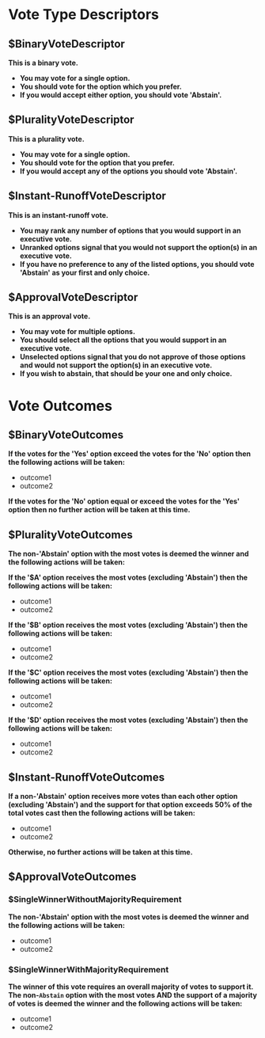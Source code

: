 # Vote Type Descriptors

## $BinaryVoteDescriptor

**This is a binary vote.**
- **You may vote for a single option.**
- **You should vote for the option which you prefer.**
- **If you would accept either option, you should vote 'Abstain'.**

## $PluralityVoteDescriptor

**This is a plurality vote.**
- **You may vote for a single option.**
- **You should vote for the option that you prefer.**
- **If you would accept any of the options you should vote 'Abstain'.**

## $Instant-RunoffVoteDescriptor

**This is an instant-runoff vote.**
- **You may rank any number of options that you would support in an executive vote.**
- **Unranked options signal that you would not support the option(s) in an executive vote.**
- **If you have no preference to any of the listed options, you should vote 'Abstain' as your first and only choice.**

## $ApprovalVoteDescriptor

**This is an approval vote.**
- **You may vote for multiple options.**
- **You should select all the options that you would support in an executive vote.**
- **Unselected options signal that you do not approve of those options and would not support the option(s) in an executive vote.**
- **If you wish to abstain, that should be your one and only choice.**

# Vote Outcomes

## $BinaryVoteOutcomes

**If the votes for the 'Yes' option exceed the votes for the 'No' option then the following actions will be taken:**
* outcome1
* outcome2

**If the votes for the 'No' option equal or exceed the votes for the 'Yes' option then no further action will be taken at this time.**

## $PluralityVoteOutcomes

**The non-'Abstain' option with the most votes is deemed the winner and the following actions will be taken:**

**If the '$A' option receives the most votes (excluding 'Abstain') then the following actions will be taken:**
* outcome1
* outcome2

**If the '$B' option receives the most votes (excluding 'Abstain') then the following actions will be taken:**
* outcome1
* outcome2

**If the '$C' option receives the most votes (excluding 'Abstain') then the following actions will be taken:**
* outcome1
* outcome2

**If the '$D' option receives the most votes (excluding 'Abstain') then the following actions will be taken:**
* outcome1
* outcome2

## $Instant-RunoffVoteOutcomes

**If a non-'Abstain' option receives more votes than each other option (excluding 'Abstain') and the support for that option exceeds 50% of the total votes cast then the following actions will be taken:**
* outcome1
* outcome2

**Otherwise, no further actions will be taken at this time.**

## $ApprovalVoteOutcomes

### $SingleWinnerWithoutMajorityRequirement

**The non-'Abstain' option with the most votes is deemed the winner and the following actions will be taken:**
* outcome1
* outcome2

### $SingleWinnerWithMajorityRequirement

**The winner of this vote requires an overall majority of votes to support it. The non-`Abstain` option with the most votes AND the support of a majority of votes is deemed the winner and the following actions will be taken:**
* outcome1
* outcome2

